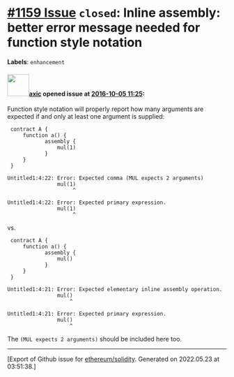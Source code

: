 # [\#1159 Issue](https://github.com/ethereum/solidity/issues/1159) `closed`: Inline assembly: better error message needed for function style notation
**Labels**: `enhancement`


#### <img src="https://avatars.githubusercontent.com/u/20340?v=4" width="50">[axic](https://github.com/axic) opened issue at [2016-10-05 11:25](https://github.com/ethereum/solidity/issues/1159):

Function style notation will properly report how many arguments are expected if and only at least one argument is supplied:

```
 contract A {
     function a() {
            assembly {
                mul(1)
            }
     }
 }
```

```
Untitled1:4:22: Error: Expected comma (MUL expects 2 arguments)
                mul(1)
                     ^

Untitled1:4:22: Error: Expected primary expression.
                mul(1)
                     ^
```

vs.

```
 contract A {
     function a() {
            assembly {
                mul()
            }
     }
 }
```

```
Untitled1:4:21: Error: Expected elementary inline assembly operation.
                mul()
                    ^

Untitled1:4:21: Error: Expected primary expression.
                mul()
                    ^
```

The `(MUL expects 2 arguments)` should be included here too.





-------------------------------------------------------------------------------



[Export of Github issue for [ethereum/solidity](https://github.com/ethereum/solidity). Generated on 2022.05.23 at 03:51:38.]
